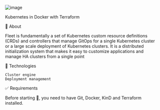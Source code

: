 ![image](https://user-images.githubusercontent.com/23049337/227799381-8b29bbdf-54d2-405d-a292-bf683ca4a78b.png)

 
Kubernetes in Docker with Terraform



🎯 About

Fleet is fundamentally a set of Kubernetes custom resource definitions (CRDs) and controllers that manage GitOps for a single Kubernetes cluster or a large scale deployment of Kubernetes clusters. It is a distributed initialization system that makes it easy to customize applications and manage HA clusters from a single point


🚀 Technologies

    Cluster engine
    Deployment management


✅ Requirements

Before starting 🏁, you need to have Git, Docker, KinD and Terraform installed.

